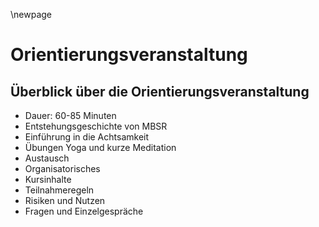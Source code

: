 \newpage

# Orientierungsveranstaltung

## Überblick über die Orientierungsveranstaltung

- Dauer: 60-85 Minuten
- Entstehungsgeschichte von MBSR
- Einführung in die Achtsamkeit
- Übungen Yoga und kurze Meditation
- Austausch
- Organisatorisches
- Kursinhalte
- Teilnahmeregeln
- Risiken und Nutzen
- Fragen und Einzelgespräche
